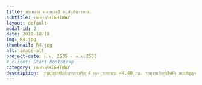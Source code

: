 ```yaml
---
title: ทางหลวง หมายเลข3 อ.สัตหีบ-ระยอง
subtitle: งานทาง/HIGHTWAY
layout: default
modal-id: 2
date: 2018-10-18
img: R4.jpg
thumbnail: R4.jpg
alt: image-alt
project-date: ก.ย. 2535 - พ.ย.2538
# client: Start Bootstrap
category: งานทาง/HIGHTWAY
description:  ถนนแอสฟัลติกท์คอนกรีต 4 เลน ระยะทาง 44.40 กม. รวมงานติดตั้งไฟฟ้า และสัญญาณไฟจราจร (กย. 2535 - พย.2538)
---
```

